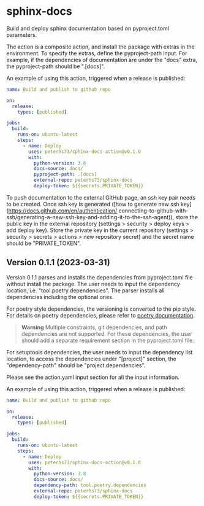 # sphinx-docs
Build and deploy sphinx documentation based on pyproject.toml parameters.

The action is a composite action, and install the package with extras in the environment.
To specify the extras, define the pyproject-path input. For example, if the dependencies
of documentation are under the "docs" extra, the pyproject-path should be ".[docs]".

An example of using this action, triggered when a release is published:

```yaml
name: Build and publish to github repo

on:
  release:
    types: [published]

jobs:
  build:
    runs-on: ubuntu-latest
    steps:
      - name: Deploy
        uses: peterhs73/sphinx-docs-action@v0.1.0
        with:
          python-version: 3.8
          docs-source: docs/
          pyproject-path: .[docs]
          external-repo: peterhs73/sphinx-docs
          deploy-token: ${{secrets.PRIVATE_TOKEN}}

```

To push documentation to the external GitHub page, an ssh key pair needs to be created.
Once ssh key is generated 
([how to generate new ssh key](https://docs.github.com/en/authentication/
connecting-to-github-with-ssh/generating-a-new-ssh-key-and-adding-it-to-the-ssh-agent)),
store the public key in the external repository (settings > security > deploy keys > 
add deploy key). Store the private key in the current repository
(settings > security > secrets > actions > new repository secret) and the secret name
should be "PRIVATE_TOKEN".


## Version 0.1.1 (2023-03-31)

Version 0.1.1 parses and installs the dependencies from pyproject.toml file
without install the package.
The user needs to input the dependency location, i.e. "tool.poetry.dependencies".
The parser installs all dependencies including the optional ones.

For poetry style dependencies, the versioning is converted to the pip style. For details on poetry dependencies, please refer to [poetry documentation](https://python-poetry.org/docs/dependency-specification/).

> **Warning**
> Multiple constraints, git dependencies, and path dependencies are not supported. For these
> dependencies, the user should add a separate requirement section in the pyproject.toml file.

For setuptools dependencies, the user needs to input the dependency list location, to access the dependencies under "[project]" section, the "dependency-path" should be "project.dependencies".

Please see the action.yaml input section for all the input information.

An example of using this action, triggered when a release is published:

```yaml
name: Build and publish to github repo

on:
  release:
    types: [published]

jobs:
  build:
    runs-on: ubuntu-latest
    steps:
      - name: Deploy
        uses: peterhs73/sphinx-docs-action@v0.1.0
        with:
          python-version: 3.8
          docs-source: docs/
          dependency-path: tool.poetry.dependencies
          external-repo: peterhs73/sphinx-docs
          deploy-token: ${{secrets.PRIVATE_TOKEN}}

```
